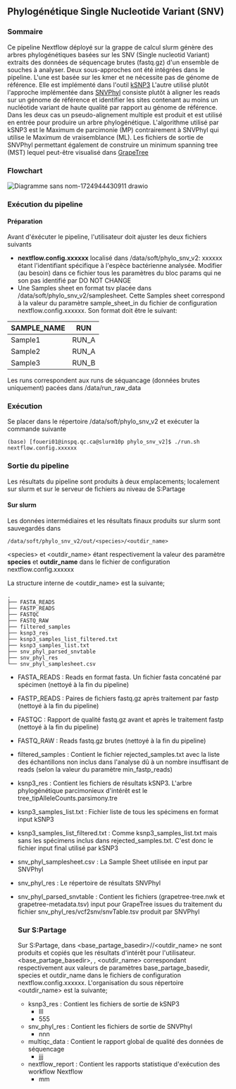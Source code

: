 ## Phylogénétique Single Nucleotide Variant (SNV)
### Sommaire
Ce pipeline Nextflow déployé sur la grappe de calcul slurm génère des arbres phylogénétiques basées sur les SNV (Single nucleotid Variant) extraits des données de séquencage brutes (fastq.gz) d'un ensemble de souches à analyser. Deux sous-approches ont été intégrées dans le pipeline.
L'une est basée sur les kmer et ne nécessite pas de génome de référence. Elle est implémenté dans l'outil [kSNP3](https://sourceforge.net/projects/ksnp/files/) L'autre utilisé plutôt l'approche implémentée dans [SNVPhyl](https://github.com/phac-nml/snvphylnfc?tab=readme-ov-file) consiste plutôt à aligner les reads sur un génome de référence et identifier les sites contenant au moins un nucléotide variant de haute qualité par rapport au génome de référence.  Dans les deux cas un pseudo-alignement multiple est produit et est utilisé en entrée pour produire un arbre phylogénétique. L'algorithme utilisé par kSNP3 est le Maximum de parcimonie (MP) contrairement à SNVPhyl qui utilise le Maximum de vraisemblance (ML). Les fichiers de sortie de SNVPhyl permettant également de construire un minimum spanning tree (MST) lequel peut-être visualisé dans [GrapeTree](https://github.com/achtman-lab/GrapeTree)

### Flowchart
![Diagramme sans nom-1724944430911 drawio](https://github.com/user-attachments/assets/d73d23b4-5533-4663-b008-d0e9c08702cf)

### Exécution du pipeline
#### Préparation
Avant d'éxécuter le pipeline, l'utilisateur doit ajuster les deux fichiers suivants
- __nextflow.config.xxxxxx__  localisé dans /data/soft/phylo_snv_v2: xxxxxx étant l'identifiant spécifique à l'espèce bactérienne analysée. Modifier (au besoin) dans ce fichier tous les paramètres du bloc params qui ne son pas identifié par DO NOT CHANGE
- Une Samples sheet en format tsv placée dans /data/soft/phylo_snv_v2/samplesheet. Cette Samples sheet correspond à la valeur du paramètre sample_sheet_in du fichier de configuration nextflow.config.xxxxxx. Son format doit être le suivant:

| SAMPLE_NAME    | RUN     |
| --------       | ------- |
| Sample1        | RUN_A   |
| Sample2        | RUN_A   |
| Sample3        | RUN_B   |

Les runs correspondent aux runs de séquancage (données brutes uniquement) pacées dans /data/run_raw_data

### Exécution
Se placer dans le répertoire /data/soft/phylo_snv_v2 et exécuter la commande suivante

```console
(base) [foueri01@inspq.qc.ca@slurm10p phylo_snv_v2]$ ./run.sh nextflow.config.xxxxxx
```
### Sortie du pipeline
Les résultats du pipeline sont produits à deux emplacements; localement sur slurm et sur le serveur de fichiers au niveau de S:Partage

#### Sur slurm
Les données intermédiaires et les résultats finaux produits sur slurm sont sauvegardés dans 
```console
/data/soft/phylo_snv_v2/out/<species>/<outdir_name>
```
 \<species> et <outdir_name> étant respectivement la valeur des paramètre __species__ et __outdir_name__ dans le fichier de configuration nextflow.config.xxxxxx

 La structure interne de <outdir_name> est la suivante;
 ```console
.
├── FASTA_READS
├── FASTP_READS
├── FASTQC
├── FASTQ_RAW
├── filtered_samples
├── ksnp3_res
├── ksnp3_samples_list_filtered.txt
├── ksnp3_samples_list.txt
├── snv_phyl_parsed_snvtable
├── snv_phyl_res
└── snv_phyl_samplesheet.csv
```
- FASTA_READS : Reads en format fasta. Un fichier fasta concaténé par spécimen (nettoyé à la fin du pipeline)
- FASTP_READS : Paires de fichiers fastq.gz après traitement par fastp (nettoyé à la fin du pipeline)
- FASTQC : Rapport de qualité fastq.gz avant et après le traitement fastp (nettoyé à la fin du pipeline)
- FASTQ_RAW : Reads fastq.gz brutes (nettoyé à la fin du pipeline)
- filtered_samples : Contient le fichier rejected_samples.txt avec la liste des échantillons non inclus dans l'analyse dû à un nombre insuffisant de reads (selon la valeur du paramètre min_fastp_reads)
- ksnp3_res : Contient les fichiers de résultats kSNP3. L'arbre phylogénétique parcimonieux d'intérêt est le tree_tipAlleleCounts.parsimony.tre
- ksnp3_samples_list.txt : Fichier liste de tous les spécimens en format input kSNP3
- ksnp3_samples_list_filtered.txt : Comme ksnp3_samples_list.txt mais sans les spécimens inclus dans rejected_samples.txt. C'est donc le fichier input final utilisé par kSNP3
- snv_phyl_samplesheet.csv : La Sample Sheet utilisée en input par SNVPhyl
- snv_phyl_res : Le répertoire de résultats SNVPhyl
- snv_phyl_parsed_snvtable : Contient les fichiers (grapetree-tree.nwk et grapetree-metadata.tsv) input pour GrapeTree issues du traitement du fichier snv_phyl_res/vcf2snv/snvTable.tsv produit par SNVPhyl

  ### Sur S:Partage
  Sur S:Partage, dans <base_partage_basedir>/<species>/<outdir_name> ne sont produits et copiés que les résultats d'intérêt pour l'utilisateur. <base_partage_basedir>, <species> , <outdir_name> correspondant respectivement aux valeurs de paramètres base_partage_basedir, species et outdir_name dans le fichiers de configuration nextflow.config.xxxxxx. L'organisation du sous répertoire <outdir_name> est la suivante;
  - ksnp3_res : Contient les fichiers de sortie de kSNP3
    * lll
    * 555
  - snv_phyl_res : Contient les fichiers de sortie de SNVPhyl
    * nnn
  - multiqc_data : Contient le rapport global de qualité des données de séquencage
    * jjj
  - nextflow_report : Contient les rapports statistique d'exécution des workflow Nextflow
    * mm
      
  

